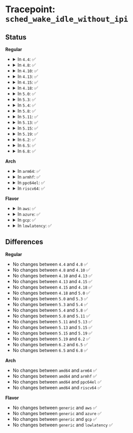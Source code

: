 # Tracepoint: <code>sched_wake_idle_without_ipi</code>

## Status
<b>Regular</b>
<ul>
<li>
<details>
<summary>In <code>4.4</code>: ✅</summary>

Event:

```c
struct trace_event_raw_sched_wake_idle_without_ipi {
    struct trace_entry ent;
    int cpu;
    char __data[0];
};
```
Function:

```c
void trace_event_raw_event_sched_wake_idle_without_ipi(void *__data, int cpu);
```
</details>
</li>
<li>
<details>
<summary>In <code>4.8</code>: ✅</summary>

Event:

```c
struct trace_event_raw_sched_wake_idle_without_ipi {
    struct trace_entry ent;
    int cpu;
    char __data[0];
};
```
Function:

```c
void trace_event_raw_event_sched_wake_idle_without_ipi(void *__data, int cpu);
```
</details>
</li>
<li>
<details>
<summary>In <code>4.10</code>: ✅</summary>

Event:

```c
struct trace_event_raw_sched_wake_idle_without_ipi {
    struct trace_entry ent;
    int cpu;
    char __data[0];
};
```
Function:

```c
void trace_event_raw_event_sched_wake_idle_without_ipi(void *__data, int cpu);
```
</details>
</li>
<li>
<details>
<summary>In <code>4.13</code>: ✅</summary>

Event:

```c
struct trace_event_raw_sched_wake_idle_without_ipi {
    struct trace_entry ent;
    int cpu;
    char __data[0];
};
```
Function:

```c
void trace_event_raw_event_sched_wake_idle_without_ipi(void *__data, int cpu);
```
</details>
</li>
<li>
<details>
<summary>In <code>4.15</code>: ✅</summary>

Event:

```c
struct trace_event_raw_sched_wake_idle_without_ipi {
    struct trace_entry ent;
    int cpu;
    char __data[0];
};
```
Function:

```c
void trace_event_raw_event_sched_wake_idle_without_ipi(void *__data, int cpu);
```
</details>
</li>
<li>
<details>
<summary>In <code>4.18</code>: ✅</summary>

Event:

```c
struct trace_event_raw_sched_wake_idle_without_ipi {
    struct trace_entry ent;
    int cpu;
    char __data[0];
};
```
Function:

```c
void trace_event_raw_event_sched_wake_idle_without_ipi(void *__data, int cpu);
```
</details>
</li>
<li>
<details>
<summary>In <code>5.0</code>: ✅</summary>

Event:

```c
struct trace_event_raw_sched_wake_idle_without_ipi {
    struct trace_entry ent;
    int cpu;
    char __data[0];
};
```
Function:

```c
void trace_event_raw_event_sched_wake_idle_without_ipi(void *__data, int cpu);
```
</details>
</li>
<li>
<details>
<summary>In <code>5.3</code>: ✅</summary>

Event:

```c
struct trace_event_raw_sched_wake_idle_without_ipi {
    struct trace_entry ent;
    int cpu;
    char __data[0];
};
```
Function:

```c
void trace_event_raw_event_sched_wake_idle_without_ipi(void *__data, int cpu);
```
</details>
</li>
<li>
<details>
<summary>In <code>5.4</code>: ✅</summary>

Event:

```c
struct trace_event_raw_sched_wake_idle_without_ipi {
    struct trace_entry ent;
    int cpu;
    char __data[0];
};
```
Function:

```c
void trace_event_raw_event_sched_wake_idle_without_ipi(void *__data, int cpu);
```
</details>
</li>
<li>
<details>
<summary>In <code>5.8</code>: ✅</summary>

Event:

```c
struct trace_event_raw_sched_wake_idle_without_ipi {
    struct trace_entry ent;
    int cpu;
    char __data[0];
};
```
Function:

```c
void trace_event_raw_event_sched_wake_idle_without_ipi(void *__data, int cpu);
```
</details>
</li>
<li>
<details>
<summary>In <code>5.11</code>: ✅</summary>

Event:

```c
struct trace_event_raw_sched_wake_idle_without_ipi {
    struct trace_entry ent;
    int cpu;
    char __data[0];
};
```
Function:

```c
void trace_event_raw_event_sched_wake_idle_without_ipi(void *__data, int cpu);
```
</details>
</li>
<li>
<details>
<summary>In <code>5.13</code>: ✅</summary>

Event:

```c
struct trace_event_raw_sched_wake_idle_without_ipi {
    struct trace_entry ent;
    int cpu;
    char __data[0];
};
```
Function:

```c
void trace_event_raw_event_sched_wake_idle_without_ipi(void *__data, int cpu);
```
</details>
</li>
<li>
<details>
<summary>In <code>5.15</code>: ✅</summary>

Event:

```c
struct trace_event_raw_sched_wake_idle_without_ipi {
    struct trace_entry ent;
    int cpu;
    char __data[0];
};
```
Function:

```c
void trace_event_raw_event_sched_wake_idle_without_ipi(void *__data, int cpu);
```
</details>
</li>
<li>
<details>
<summary>In <code>5.19</code>: ✅</summary>

Event:

```c
struct trace_event_raw_sched_wake_idle_without_ipi {
    struct trace_entry ent;
    int cpu;
    char __data[0];
};
```
Function:

```c
void trace_event_raw_event_sched_wake_idle_without_ipi(void *__data, int cpu);
```
</details>
</li>
<li>
<details>
<summary>In <code>6.2</code>: ✅</summary>

Event:

```c
struct trace_event_raw_sched_wake_idle_without_ipi {
    struct trace_entry ent;
    int cpu;
    char __data[0];
};
```
Function:

```c
void trace_event_raw_event_sched_wake_idle_without_ipi(void *__data, int cpu);
```
</details>
</li>
<li>
<details>
<summary>In <code>6.5</code>: ✅</summary>

Event:

```c
struct trace_event_raw_sched_wake_idle_without_ipi {
    struct trace_entry ent;
    int cpu;
    char __data[0];
};
```
Function:

```c
void trace_event_raw_event_sched_wake_idle_without_ipi(void *__data, int cpu);
```
</details>
</li>
<li>
<details>
<summary>In <code>6.8</code>: ✅</summary>

Event:

```c
struct trace_event_raw_sched_wake_idle_without_ipi {
    struct trace_entry ent;
    int cpu;
    char __data[0];
};
```
Function:

```c
void trace_event_raw_event_sched_wake_idle_without_ipi(void *__data, int cpu);
```
</details>
</li>
</ul>
<b>Arch</b>
<ul>
<li>
<details>
<summary>In <code>arm64</code>: ✅</summary>

Event:

```c
struct trace_event_raw_sched_wake_idle_without_ipi {
    struct trace_entry ent;
    int cpu;
    char __data[0];
};
```
Function:

```c
void trace_event_raw_event_sched_wake_idle_without_ipi(void *__data, int cpu);
```
</details>
</li>
<li>
<details>
<summary>In <code>armhf</code>: ✅</summary>

Event:

```c
struct trace_event_raw_sched_wake_idle_without_ipi {
    struct trace_entry ent;
    int cpu;
    char __data[0];
};
```
Function:

```c
void trace_event_raw_event_sched_wake_idle_without_ipi(void *__data, int cpu);
```
</details>
</li>
<li>
<details>
<summary>In <code>ppc64el</code>: ✅</summary>

Event:

```c
struct trace_event_raw_sched_wake_idle_without_ipi {
    struct trace_entry ent;
    int cpu;
    char __data[0];
};
```
Function:

```c
void trace_event_raw_event_sched_wake_idle_without_ipi(void *__data, int cpu);
```
</details>
</li>
<li>
<details>
<summary>In <code>riscv64</code>: ✅</summary>

Event:

```c
struct trace_event_raw_sched_wake_idle_without_ipi {
    struct trace_entry ent;
    int cpu;
    char __data[0];
};
```
Function:

```c
void trace_event_raw_event_sched_wake_idle_without_ipi(void *__data, int cpu);
```
</details>
</li>
</ul>
<b>Flavor</b>
<ul>
<li>
<details>
<summary>In <code>aws</code>: ✅</summary>

Event:

```c
struct trace_event_raw_sched_wake_idle_without_ipi {
    struct trace_entry ent;
    int cpu;
    char __data[0];
};
```
Function:

```c
void trace_event_raw_event_sched_wake_idle_without_ipi(void *__data, int cpu);
```
</details>
</li>
<li>
<details>
<summary>In <code>azure</code>: ✅</summary>

Event:

```c
struct trace_event_raw_sched_wake_idle_without_ipi {
    struct trace_entry ent;
    int cpu;
    char __data[0];
};
```
Function:

```c
void trace_event_raw_event_sched_wake_idle_without_ipi(void *__data, int cpu);
```
</details>
</li>
<li>
<details>
<summary>In <code>gcp</code>: ✅</summary>

Event:

```c
struct trace_event_raw_sched_wake_idle_without_ipi {
    struct trace_entry ent;
    int cpu;
    char __data[0];
};
```
Function:

```c
void trace_event_raw_event_sched_wake_idle_without_ipi(void *__data, int cpu);
```
</details>
</li>
<li>
<details>
<summary>In <code>lowlatency</code>: ✅</summary>

Event:

```c
struct trace_event_raw_sched_wake_idle_without_ipi {
    struct trace_entry ent;
    int cpu;
    char __data[0];
};
```
Function:

```c
void trace_event_raw_event_sched_wake_idle_without_ipi(void *__data, int cpu);
```
</details>
</li>
</ul>

## Differences
<b>Regular</b>
<ul>
<li>
No changes between <code>4.4</code> and <code>4.8</code> ✅
</li>
<li>
No changes between <code>4.8</code> and <code>4.10</code> ✅
</li>
<li>
No changes between <code>4.10</code> and <code>4.13</code> ✅
</li>
<li>
No changes between <code>4.13</code> and <code>4.15</code> ✅
</li>
<li>
No changes between <code>4.15</code> and <code>4.18</code> ✅
</li>
<li>
No changes between <code>4.18</code> and <code>5.0</code> ✅
</li>
<li>
No changes between <code>5.0</code> and <code>5.3</code> ✅
</li>
<li>
No changes between <code>5.3</code> and <code>5.4</code> ✅
</li>
<li>
No changes between <code>5.4</code> and <code>5.8</code> ✅
</li>
<li>
No changes between <code>5.8</code> and <code>5.11</code> ✅
</li>
<li>
No changes between <code>5.11</code> and <code>5.13</code> ✅
</li>
<li>
No changes between <code>5.13</code> and <code>5.15</code> ✅
</li>
<li>
No changes between <code>5.15</code> and <code>5.19</code> ✅
</li>
<li>
No changes between <code>5.19</code> and <code>6.2</code> ✅
</li>
<li>
No changes between <code>6.2</code> and <code>6.5</code> ✅
</li>
<li>
No changes between <code>6.5</code> and <code>6.8</code> ✅
</li>
</ul>
<b>Arch</b>
<ul>
<li>
No changes between <code>amd64</code> and <code>arm64</code> ✅
</li>
<li>
No changes between <code>amd64</code> and <code>armhf</code> ✅
</li>
<li>
No changes between <code>amd64</code> and <code>ppc64el</code> ✅
</li>
<li>
No changes between <code>amd64</code> and <code>riscv64</code> ✅
</li>
</ul>
<b>Flavor</b>
<ul>
<li>
No changes between <code>generic</code> and <code>aws</code> ✅
</li>
<li>
No changes between <code>generic</code> and <code>azure</code> ✅
</li>
<li>
No changes between <code>generic</code> and <code>gcp</code> ✅
</li>
<li>
No changes between <code>generic</code> and <code>lowlatency</code> ✅
</li>
</ul>
